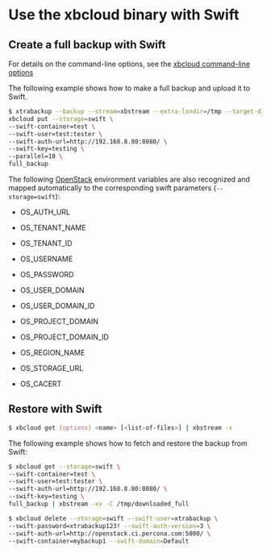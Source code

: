 # Use the xbcloud binary with Swift

## Create a full backup with Swift

For details on the command-line options,  see the [xbcloud command-line options]

The following example shows how to make a full backup and upload it to Swift.

```{.bash data-prompt="$"}
$ xtrabackup --backup --stream=xbstream --extra-lsndir=/tmp --target-dir=/tmp | \
xbcloud put --storage=swift \
--swift-container=test \
--swift-user=test:tester \
--swift-auth-url=http://192.168.8.80:8080/ \
--swift-key=testing \
--parallel=10 \
full_backup
```

The following [OpenStack](https://docs.openstack.org/2023.2/) environment variables are also recognized and mapped automatically to the corresponding swift parameters (`--storage=swift`):

* OS_AUTH_URL

* OS_TENANT_NAME

* OS_TENANT_ID

* OS_USERNAME

* OS_PASSWORD

* OS_USER_DOMAIN

* OS_USER_DOMAIN_ID

* OS_PROJECT_DOMAIN

* OS_PROJECT_DOMAIN_ID

* OS_REGION_NAME

* OS_STORAGE_URL

* OS_CACERT

## Restore with Swift

```{.bash data-prompt="$"}
$ xbcloud get [options] <name> [<list-of-files>] | xbstream -x
```

The following example shows how to fetch and restore the backup from Swift:

```{.bash data-prompt="$"}
$ xbcloud get --storage=swift \
--swift-container=test \
--swift-user=test:tester \
--swift-auth-url=http://192.168.8.80:8080/ \
--swift-key=testing \
full_backup | xbstream -xv -C /tmp/downloaded_full

$ xbcloud delete --storage=swift --swift-user=xtrabackup \
--swift-password=xtrabackup123! --swift-auth-version=3 \
--swift-auth-url=http://openstack.ci.percona.com:5000/ \
--swift-container=mybackup1 --swift-domain=Default
```

[xbcloud command-line options]: xbcloud-options.md